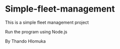 # Simple-fleet-management

This is a simple fleet management project

Run the program using Node.js


By Thando Hlomuka
